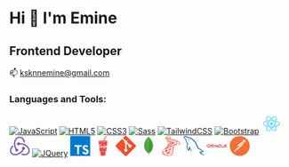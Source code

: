 <h1 >Hi 👋 I'm Emine</h1>
<h2 >Frontend Developer</h2>

📫 [ksknnemine@gmail.com](mailto:ksknnemine@gmail.com)

<p align="left">
</p>

<h3 align="left">Languages and Tools:</h3>
<p align="left"> 
  <a href="https://developer.mozilla.org/en-US/docs/Web/JavaScript" target="_blank" rel="noreferrer">
    <img src="https://raw.githubusercontent.com/danielcranney/readme-generator/main/public/icons/skills/javascript-colored.svg" width="37" height="37" alt="JavaScript"/></a>
  <a href="https://developer.mozilla.org/en-US/docs/Glossary/HTML5" target="_blank" rel="noreferrer">
    <img src="https://raw.githubusercontent.com/danielcranney/readme-generator/main/public/icons/skills/html5-colored.svg" width="36" height="36" alt="HTML5"/></a>
  <a href="https://www.w3.org/TR/CSS/#css" target="_blank" rel="noreferrer" style="margin-right: 10 px;">
    <img src="https://raw.githubusercontent.com/danielcranney/readme-generator/main/public/icons/skills/css3-colored.svg" width="37" height="37" alt="CSS3" /></a>
  <a href="https://sass-lang.com/" target="_blank" rel="noreferrer" style="margin-right: 10 px;">
    <img src="https://raw.githubusercontent.com/danielcranney/readme-generator/main/public/icons/skills/sass-colored.svg" width="37" height="37" alt="Sass" /></a>
  <a href="https://tailwindcss.com/" target="_blank" rel="noreferrer" style="margin-right: 10 px;">
    <img src="https://raw.githubusercontent.com/danielcranney/readme-generator/main/public/icons/skills/tailwindcss-colored.svg" width="37" height="37" alt="TailwindCSS" /></a>
  <a href="https://getbootstrap.com/" target="_blank" rel="noreferrer" style="margin-right: 10 px;">
    <img src="https://raw.githubusercontent.com/danielcranney/readme-generator/main/public/icons/skills/bootstrap-colored.svg" width="37" height="37" alt="Bootstrap" /></a>
  <a href="https://reactjs.org/" target="_blank" rel="noreferrer" style="margin-right: 10 px;"> 
    <img src="https://raw.githubusercontent.com/github/explore/80688e429a7d4ef2fca1e82350fe8e3517d3494d/topics/react/react.png" width="37" height="37" alt="React" /></a> 
  <a href="https://redux.js.org" target="_blank" rel="noreferrer" style="margin-right: 10 px;"> 
    <img src="https://raw.githubusercontent.com/github/explore/cb661bc288627f05a5ac4187b00495fd8048c9fa/topics/redux/redux.png" width="37" height="37" alt="Redux" /></a> 
  <a href="https://jquery.com/" target="_blank" rel="noreferrer" style="margin-right: 10 px;">
    <img src="https://raw.githubusercontent.com/danielcranney/readme-generator/main/public/icons/skills/jquery-colored.svg" width="37" height="37" alt="JQuery"/></a>
  <a href="https://www.typescriptlang.org/" target="_blank" rel="noreferrer" style="margin-right: 10 px;"> 
     <img src="https://raw.githubusercontent.com/devicons/devicon/master/icons/typescript/typescript-original.svg" width="37" height="37" alt="TypeScript"/></a>
  <a href="https://gulpjs.com" target="_blank" rel="noreferrer" style="margin-right: 10 px;"> 
    <img src="https://raw.githubusercontent.com/devicons/devicon/master/icons/gulp/gulp-plain.svg" width="37" height="37" alt="Gulp"/></a>
  <a href="https://git-scm.com/" target="_blank" rel="noreferrer" style="margin-right: 10 px;"> 
    <img src="https://raw.githubusercontent.com/devicons/devicon/master/icons/git/git-original.svg" width="37" height="37" alt="Git" /></a>
  <a href="https://www.mongodb.com/" target="_blank" rel="noreferrer" style="margin-right: 10 px;"> 
    <img src="https://raw.githubusercontent.com/devicons/devicon/master/icons/mongodb/mongodb-original.svg" width="37" height="37" alt="Mongodb"/></a>
  <a href="https://www.microsoft.com/en-us/sql-server" target="_blank" rel="noreferrer" style="margin-right: 10 px;"> 
    <img src="https://raw.githubusercontent.com/devicons/devicon/master/icons/microsoftsqlserver/microsoftsqlserver-plain.svg" width="37" height="37" alt="MsSql"/></a>
  <a href="https://www.mysql.com/" target="_blank" rel="noreferrer" style="margin-right: 10 px;"> 
    <img src="https://raw.githubusercontent.com/devicons/devicon/master/icons/mysql/mysql-original.svg" width="37" height="37"  alt="MySql"/></a>
  <a href="https://www.oracle.com/" target="_blank" rel="noreferrer" style="margin-right: 10 px;"> 
    <img src="https://raw.githubusercontent.com/devicons/devicon/master/icons/oracle/oracle-original.svg" width="37" height="37" alt="Oracle"/></a>
  <a href="https://www.postman.com" target="_blank" rel="noreferrer" style="margin-right: 10 px;"> 
    <img src="https://raw.githubusercontent.com/devicons/devicon/master/icons/postman/postman-original.svg" width="37" height="37"  alt="Postman"/></a>
</p>





